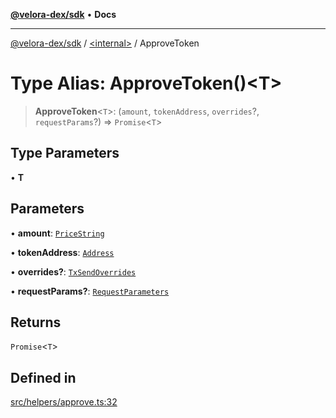 [**@velora-dex/sdk**](../../README.md) • **Docs**

***

[@velora-dex/sdk](../../globals.md) / [\<internal\>](../README.md) / ApproveToken

# Type Alias: ApproveToken()\<T\>

> **ApproveToken**\<`T`\>: (`amount`, `tokenAddress`, `overrides`?, `requestParams`?) => `Promise`\<`T`\>

## Type Parameters

• **T**

## Parameters

• **amount**: [`PriceString`](../../type-aliases/PriceString.md)

• **tokenAddress**: [`Address`](../../type-aliases/Address.md)

• **overrides?**: [`TxSendOverrides`](../../interfaces/TxSendOverrides.md)

• **requestParams?**: [`RequestParameters`](RequestParameters.md)

## Returns

`Promise`\<`T`\>

## Defined in

[src/helpers/approve.ts:32](https://github.com/VeloraDEX/paraswap-sdk/blob/feat/velora/src/helpers/approve.ts#L32)
